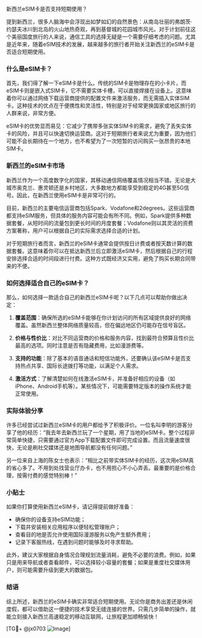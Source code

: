 新西兰eSIM卡是否支持短期使用？

提到新西兰，很多人脑海中会浮现出如梦如幻的自然景色：从南岛壮丽的弗朗茨·约瑟夫冰川到北岛的火山地热奇观，再到基督城的花园城市风光。对于计划前往这个美丽国度旅行的人来说，通信工具的选择无疑是一个需要仔细考虑的问题。尤其是近年来，随着eSIM技术的发展，越来越多的旅行者开始关注新西兰的eSIM卡是否适合短期使用。

### 什么是eSIM卡？

首先，我们得了解一下eSIM卡是什么。传统的SIM卡是物理存在的小卡片，而eSIM卡则是嵌入式SIM卡，它不需要实体卡槽，可以直接焊接在设备上。这意味着你可以通过网络下载运营商提供的配置文件来激活服务，而无需插入实体SIM卡。这种技术的优点在于便携性和灵活性，特别是对于经常更换国家或地区旅行的人群来说，非常方便。

eSIM卡的优势显而易见：它减少了携带多张实体SIM卡的需求，避免了丢失实体卡的风险，并且可以快速切换运营商。这对于短期旅行者来说尤为重要，因为他们可能不会长期待在一个地方，也不希望为了一次短暂的访问购买一张昂贵的本地SIM卡。

### 新西兰的eSIM卡市场

新西兰作为一个高度数字化的国家，其移动通信网络覆盖情况相当不错。无论是大城市奥克兰、惠灵顿还是乡村地区，大多数地方都能享受到稳定的4G甚至5G信号。因此，在新西兰使用eSIM卡是非常可行的。

目前，新西兰的主要电信运营商包括Spark、Vodafone和2degrees。这些运营商都支持eSIM服务，但具体的服务内容可能会有所不同。例如，Spark提供多种数据套餐，从短时间的流量包到更长时间的月度套餐；Vodafone则以其灵活的资费方案著称，用户可以根据自己的实际需求选择合适的计划。

对于短期旅行者而言，新西兰的eSIM卡通常会提供按日计费或者按天数计算的数据套餐。这意味着你可以在抵达新西兰后立即激活eSIM卡，然后根据自己的行程安排选择合适的时间段进行付费。这种方式既经济又实用，避免了购买长期合同带来的不便。

### 如何选择适合自己的eSIM卡？

那么，如何选择一款适合自己的新西兰eSIM卡呢？以下几点可以帮助你做出决定：

1. **覆盖范围**：确保所选的eSIM卡能够在你计划访问的所有区域提供良好的网络覆盖。虽然新西兰整体网络质量较高，但在偏远地区仍可能存在信号盲区。
   
2. **价格与性价比**：对比不同运营商的价格和服务内容，找到最符合预算且性价比最高的选项。同时注意是否有隐藏费用，比如漫游费等。

3. **支持的功能**：除了基本的语音通话和短信功能外，还要确认该eSIM卡是否支持热点共享、国际长途拨打等功能，以满足个人需求。

4. **激活方式**：了解清楚如何在线激活eSIM卡，并准备好相应的设备（如iPhone、Android手机等）。某些情况下，可能需要特定版本的操作系统才能正常使用。

### 实际体验分享

许多已经尝试过新西兰eSIM卡的用户都给予了积极评价。一位名叫李明的游客分享了他的经历：“我去年去新西兰玩了一个星期，用了当地的eSIM卡。整个过程非常简单快捷，只需要通过官方App下载配置文件即可完成设置。而且流量速度很快，无论是刷社交媒体还是地图导航都没有任何问题。”

另一位来自上海的陈女士也表示：“相比之前带实体SIM卡的经历，这次用eSIM真的省心多了。不用到处找营业厅办卡，也不用担心不小心弄丢。最重要的是价格合理，按需付费的感觉特别棒！”

### 小贴士

如果你打算使用新西兰eSIM卡，请记得提前做好准备：
- 确保你的设备支持eSIM功能；
- 下载并安装相关应用程序以便轻松管理账户；
- 查看目的地是否允许使用国际漫游服务以免产生额外费用；
- 记录下客服热线，在遇到问题时能够及时寻求帮助。

此外，建议大家根据自身情况合理规划流量消耗，避免不必要的浪费。例如，如果只是用来导航或者查看邮件，可以选择较小容量的套餐；如果是重度社交媒体用户，则可能需要升级到更大的数据包。

### 结语

综上所述，新西兰的eSIM卡确实非常适合短期使用。无论你是商务出差还是休闲度假，都可以借助这一便捷的技术享受无缝连接的世界。只需几步简单的操作，就能立刻接入新西兰高速稳定的移动互联网，让旅程更加顺畅愉快！

[TG💪+ @jx0703 ![Image](https://github.com/user-attachments/assets/dbca1d08-cadb-493c-b0ec-ad6f7a83f270)]
